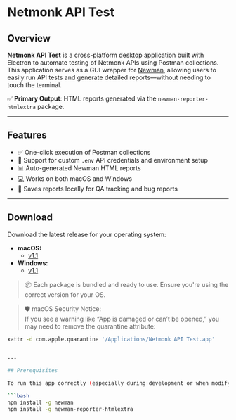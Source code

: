 # Netmonk API Test

## Overview

**Netmonk API Test** is a cross-platform desktop application built with Electron to automate testing of Netmonk APIs using Postman collections.  
This application serves as a GUI wrapper for [Newman](https://www.npmjs.com/package/newman), allowing users to easily run API tests and generate detailed reports—without needing to touch the terminal.

✅ **Primary Output**: HTML reports generated via the `newman-reporter-htmlextra` package.

---

## Features

- ✅ One-click execution of Postman collections
- 📝 Support for custom `.env` API credentials and environment setup
- 📊 Auto-generated Newman HTML reports
- 💻 Works on both macOS and Windows
- 📂 Saves reports locally for QA tracking and bug reports

---

## Download

Download the latest release for your operating system:

- **macOS:**
  - [v1.1](https://drive.google.com/file/d/113jv73A_6VuoudDHOEifiKKh7WZoy2TP/)
- **Windows:**
  - [v1.1](https://drive.google.com/file/d/1g_aSY5SGYPkjgZIOACK0wCCfjvlgztKt/)

> 📦 Each package is bundled and ready to use. Ensure you're using the correct version for your OS.

> 🛡️ macOS Security Notice:  
> If you see a warning like “App is damaged or can’t be opened,” you may need to remove the quarantine attribute:

````bash
xattr -d com.apple.quarantine '/Applications/Netmonk API Test.app'


---

## Prerequisites

To run this app correctly (especially during development or when modifying), make sure the following global dependencies are installed:

```bash
npm install -g newman
npm install -g newman-reporter-htmlextra
````
